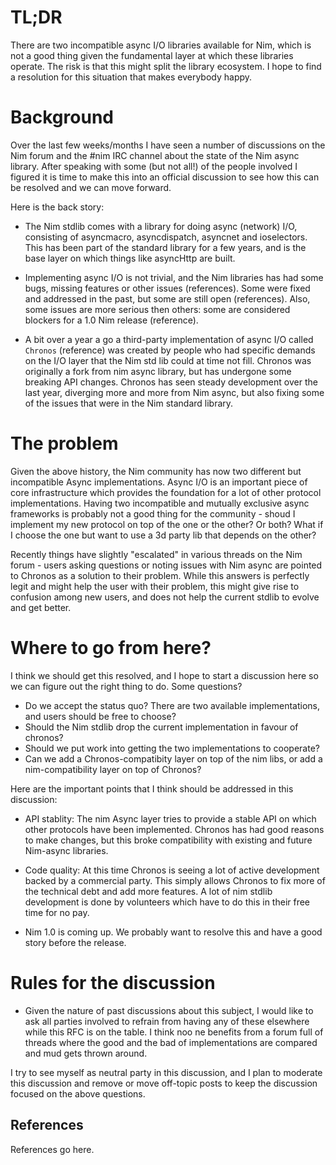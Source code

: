 # TL;DR

There are two incompatible async I/O libraries available for Nim, which is not a good thing given the fundamental layer at which these libraries operate. The risk is that this might split the library ecosystem. I hope to find a resolution for this situation that makes everybody happy.

# Background

Over the last few weeks/months I have seen a number of discussions on the Nim forum and the #nim IRC channel about the state of the Nim async library. After speaking with some (but not all!) of the people involved I figured it is time to make this into an official discussion to see how this can be resolved and we can move forward.

Here is the back story:

- The Nim stdlib comes with a library for doing async (network) I/O, consisting of asyncmacro, asyncdispatch, asyncnet and ioselectors. This has been part of the standard library for a few years, and is the base layer on which things like asyncHttp are built.

- Implementing async I/O is not trivial, and the Nim libraries has had some bugs, missing features or other issues (references). Some were fixed and addressed in the past, but some are still open (references). Also, some issues are more serious then others: some are considered blockers for a 1.0 Nim release (reference).

- A bit over a year a go a third-party implementation of async I/O called `Chronos` (reference) was created by people who had specific demands on the I/O layer that the Nim std lib could at time not fill. Chronos was originally a fork from nim async library, but has undergone some breaking API changes. Chronos has seen steady development over the last year, diverging more and more from Nim async, but also fixing some of the issues that were in the Nim standard library.

# The problem

Given the above history, the Nim community has now two different but incompatible Async implementations. Async I/O is an important piece of core infrastructure which provides the foundation for a lot of other protocol implementations. Having two incompatible and mutually exclusive async frameworks is probably not a good thing for the community - shoud I implement my new protocol on top of the one or the other? Or both? What if I choose the one but want to use a 3d party lib that depends on the other?

Recently things have slightly "escalated" in various threads on the Nim forum - users asking questions or noting issues with Nim async are pointed to Chronos as a solution to their problem. While this answers is perfectly legit and might help the user with their problem, this might give rise to confusion among new users, and does not help the current stdlib to evolve and get better.

# Where to go from here?

I think we should get this resolved, and I hope to start a discussion here so we can figure out the right thing to do. Some questions?

- Do we accept the status quo? There are two available implementations, and users should be free to choose?
- Should the Nim stdlib drop the current implementation in favour of chronos?
- Should we put work into getting the two implementations to cooperate?
- Can we add a Chronos-compatibity layer on top of the nim libs, or add a nim-compatibility layer on top of Chronos?

Here are the important points that I think should be addressed in this discussion:

- API stablity: The nim Async layer tries to provide a stable API on which other protocols have been implemented. Chronos has had good reasons to make changes, but this broke compatibility with existing and future Nim-async libraries.

- Code quality: At this time Chronos is seeing a lot of active development backed by a commercial party. This simply allows Chronos to fix more of the technical debt and add more features. A lot of nim stdlib development is done by volunteers which have to do this in their free time for no pay.

- Nim 1.0 is coming up. We probably want to resolve this and have a good story before the release.

# Rules for the discussion

- Given the nature of past discussions about this subject, I would like to ask all parties involved to refrain from having any of these elsewhere while this RFC is on the table. I think noo ne benefits from a forum full of threads where the good and the bad of implementations are compared and mud gets thrown around.

I try to see myself as neutral party in this discussion, and I plan to moderate this discussion and remove or move off-topic posts to keep the discussion focused on the above questions.

## References

References go here.
